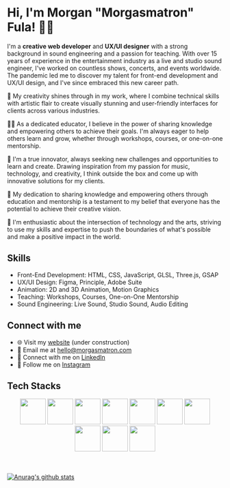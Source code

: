 # Hi, I'm Morgan "Morgasmatron" Fula! 👋🏾

I'm a **creative web developer** and **UX/UI designer** with a strong background in sound engineering and a passion for teaching. With over 15 years of experience in the entertainment industry as a live and studio sound engineer, I've worked on countless shows, concerts, and events worldwide. The pandemic led me to discover my talent for front-end development and UX/UI design, and I've since embraced this new career path.

🎨 My creativity shines through in my work, where I combine technical skills with artistic flair to create visually stunning and user-friendly interfaces for clients across various industries.

👨‍🏫 As a dedicated educator, I believe in the power of sharing knowledge and empowering others to achieve their goals. I'm always eager to help others learn and grow, whether through workshops, courses, or one-on-one mentorship.

🚀 I'm a true innovator, always seeking new challenges and opportunities to learn and create. Drawing inspiration from my passion for music, technology, and creativity, I think outside the box and come up with innovative solutions for my clients.

🌟 My dedication to sharing knowledge and empowering others through education and mentorship is a testament to my belief that everyone has the potential to achieve their creative vision.

🎵 I'm enthusiastic about the intersection of technology and the arts, striving to use my skills and expertise to push the boundaries of what's possible and make a positive impact in the world.

## Skills

- Front-End Development: HTML, CSS, JavaScript, GLSL, Three.js, GSAP
- UX/UI Design: Figma, Principle, Adobe Suite
- Animation: 2D and 3D Animation, Motion Graphics
- Teaching: Workshops, Courses, One-on-One Mentorship
- Sound Engineering: Live Sound, Studio Sound, Audio Editing

## Connect with me

- 🌐 Visit my [website](https://morgasmatron.com) (under construction)
- 📧 Email me at [hello@morgasmatron.com](mailto:hello@morgasmatron.com)
- 💼 Connect with me on [LinkedIn](https://www.linkedin.com/in/morganfula)
- 📸 Follow me on [Instagram](https://www.instagram.com/morgasmatron)



## Tech Stacks

<div style="text-align: center;">
<img src="https://assets.codepen.io/5219064/ts-logo.png" alt="" height="60" padding="12px 18px" />
<img src="https://assets.codepen.io/5219064/three-logo.png" alt="" height="60" padding="12px 18px" />
<img src="https://assets.codepen.io/5219064/sass-logo.png" alt="" height="60" padding="12px 18px" />
<img src="https://assets.codepen.io/5219064/nuxt-logo.png" alt="" height="60" padding="12px 18px" />
<img src="https://assets.codepen.io/5219064/node-logo.png" alt="" height="60" padding="12px 18px" />
<img src="https://assets.codepen.io/5219064/logo-vue.png" alt="" height="60" padding="12px 18px" />
<img src="https://assets.codepen.io/5219064/js-logo.png" alt="" height="60" padding="12px 18px" />
<img src="https://assets.codepen.io/5219064/html-logo.png" alt="" height="60" padding="12px 18px" />
<img src="https://assets.codepen.io/5219064/glsl-logo.png" alt="" height="60" padding="12px 18px" />
<img src="https://assets.codepen.io/5219064/css-logo.png" alt="" height="60" padding="12px 18px" />
</div>

<br> 
<br>


[![Anurag's github stats](https://github-readme-stats.vercel.app/api?username=morganfula&count_private=true&show_icons=true&theme=default)](https://github.com/anuraghazra/github-readme-stats)


